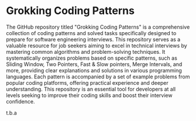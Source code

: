 # Grokking Coding Patterns
The GitHub repository titled "Grokking Coding Patterns" is a comprehensive collection of coding patterns and solved tasks specifically designed to prepare for software engineering interviews. This repository serves as a valuable resource for job seekers aiming to excel in technical interviews by mastering common algorithms and problem-solving techniques. It systematically organizes problems based on specific patterns, such as Sliding Window, Two Pointers, Fast & Slow pointers, Merge Intervals, and more, providing clear explanations and solutions in various programming languages. Each pattern is accompanied by a set of example problems from popular coding platforms, offering practical experience and deeper understanding. This repository is an essential tool for developers at all levels seeking to improve their coding skills and boost their interview confidence.

t.b.a
